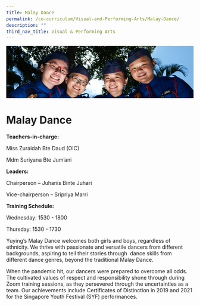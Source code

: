 ```yaml
---
title: Malay Dance
permalink: /co-curriculum/Visual-and-Performing-Arts/Malay-Dance/
description: ""
third_nav_title: Visual & Performing Arts
---
```

![](/images/CCA.jpg)

Malay Dance
===========

**Teachers-in-charge:**

Miss Zuraidah Bte Daud (OIC)

Mdm Suriyana Bte Jum’ani

  

**Leaders:**

Chairperson – Juhanis Binte Juhari 

Vice-chairperson – Sripriya Marri 

  

**Training Schedule:** 

Wednesday: 1530 - 1800

Thursday: 1530 - 1730

  

Yuying’s Malay Dance welcomes both girls and boys, regardless of ethnicity. We thrive with passionate and versatile dancers from different backgrounds, aspiring to tell their stories through  dance skills from different dance genres, beyond the traditional Malay Dance.

  

When the pandemic hit, our dancers were prepared to overcome all odds. The cultivated values of respect and responsibility shone through during Zoom training sessions, as they persevered through the uncertainties as a team. Our achievements include Certificates of Distinction in 2019 and 2021 for the Singapore Youth Festival (SYF) performances.